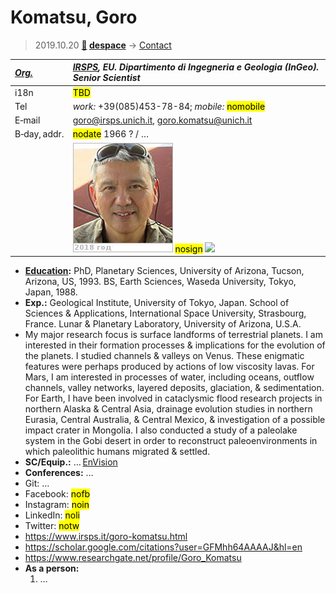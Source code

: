 # Komatsu, Goro
> 2019.10.20 **[🚀](../index/index.md) [despace](index.md)** → [Contact](contact.md)

|*[Org.](contact.md)*|*[IRSPS](zz_irsps.md), EU. Dipartimento di Ingegneria e Geologia (InGeo). Senior Scientist*|
|:--|:--|
|i18n| <mark>TBD</mark> |
|Tel| *work:* +39(085)453-78-84; *mobile:* <mark>nomobile</mark> |
|E‑mail| <goro@irsps.unich.it>, <goro.komatsu@unich.it> |
|B‑day, addr.| <mark>nodate</mark> 1966 ? / … |
|| [![](f/contact/k/komatsu1_photo_thumb.jpg)](f/contact/k/komatsu1_photo.jpg) <mark>nosign</mark> [![](f/contact//1_sign_thumb.jpg)](f/contact//1_sign.png) |

   - **[Education](edu.md):**  PhD, Planetary Sciences, University of Arizona, Tucson, Arizona, US, 1993. BS, Earth Sciences, Waseda University, Tokyo, Japan, 1988.
   - **Exp.:** Geological Institute, University of Tokyo, Japan. School of Sciences & Applications, International Space University, Strasbourg, France. Lunar & Planetary Laboratory, University of Arizona, U.S.A.
   - My major research focus is surface landforms of terrestrial planets. I am interested in their formation processes & implications for the evolution of the planets. I studied channels & valleys on Venus. These enigmatic features were perhaps produced by actions of low viscosity lavas. For Mars, I am interested in processes of water, including oceans, outflow channels, valley networks, layered deposits, glaciation, & sedimentation. For Earth, I have been involved in cataclysmic flood research projects in northern Alaska & Central Asia, drainage evolution studies in northern Eurasia, Central Australia, & Central Mexico, & investigation of a possible impact crater in Mongolia. I also conducted a study of a paleolake system in the Gobi desert in order to reconstruct paleoenvironments in which paleolithic humans migrated & settled.
   - **SC/Equip.:** … [EnVision](envision.md)
   - **Conferences:** …
   - Git: …
   - Facebook: <mark>nofb</mark>
   - Instagram: <mark>noin</mark>
   - LinkedIn: <mark>noli</mark>
   - Twitter: <mark>notw</mark>
   - <https://www.irsps.it/goro-komatsu.html>
   - <https://scholar.google.com/citations?user=GFMhh64AAAAJ&hl=en>
   - <https://www.researchgate.net/profile/Goro_Komatsu>
   - **As a person:**
      1. …

